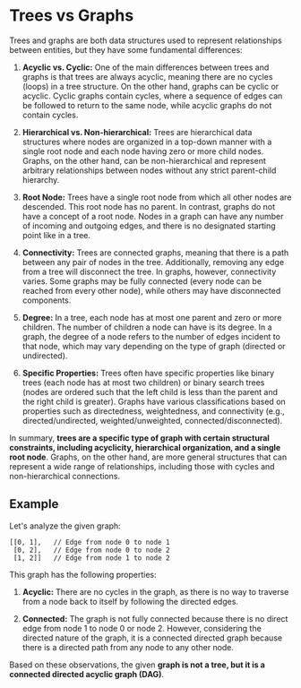 # Trees vs Graphs

Trees and graphs are both data structures used to represent relationships between entities, but they have some fundamental differences:

1. **Acyclic vs. Cyclic:** One of the main differences between trees and graphs is that trees are always acyclic, meaning there are no cycles (loops) in a tree structure. On the other hand, graphs can be cyclic or acyclic. Cyclic graphs contain cycles, where a sequence of edges can be followed to return to the same node, while acyclic graphs do not contain cycles.

2. **Hierarchical vs. Non-hierarchical:** Trees are hierarchical data structures where nodes are organized in a top-down manner with a single root node and each node having zero or more child nodes. Graphs, on the other hand, can be non-hierarchical and represent arbitrary relationships between nodes without any strict parent-child hierarchy.

3. **Root Node:** Trees have a single root node from which all other nodes are descended. This root node has no parent. In contrast, graphs do not have a concept of a root node. Nodes in a graph can have any number of incoming and outgoing edges, and there is no designated starting point like in a tree.

4. **Connectivity:** Trees are connected graphs, meaning that there is a path between any pair of nodes in the tree. Additionally, removing any edge from a tree will disconnect the tree. In graphs, however, connectivity varies. Some graphs may be fully connected (every node can be reached from every other node), while others may have disconnected components.

5. **Degree:** In a tree, each node has at most one parent and zero or more children. The number of children a node can have is its degree. In a graph, the degree of a node refers to the number of edges incident to that node, which may vary depending on the type of graph (directed or undirected).

6. **Specific Properties:** Trees often have specific properties like binary trees (each node has at most two children) or binary search trees (nodes are ordered such that the left child is less than the parent and the right child is greater). Graphs have various classifications based on properties such as directedness, weightedness, and connectivity (e.g., directed/undirected, weighted/unweighted, connected/disconnected).

In summary, **trees are a specific type of graph with certain structural constraints, including acyclicity, hierarchical organization, and a single root node**. Graphs, on the other hand, are more general structures that can represent a wide range of relationships, including those with cycles and non-hierarchical connections.

## Example

Let's analyze the given graph:

```
[[0, 1],   // Edge from node 0 to node 1
 [0, 2],   // Edge from node 0 to node 2
 [1, 2]]   // Edge from node 1 to node 2
```

This graph has the following properties:

1. **Acyclic:** There are no cycles in the graph, as there is no way to traverse from a node back to itself by following the directed edges.

2. **Connected:** The graph is not fully connected because there is no direct edge from node 1 to node 0 or node 2. However, considering the directed nature of the graph, it is a connected directed graph because there is a directed path from any node to any other node.

Based on these observations, the given **graph is not a tree, but it is a connected directed acyclic graph (DAG)**.
